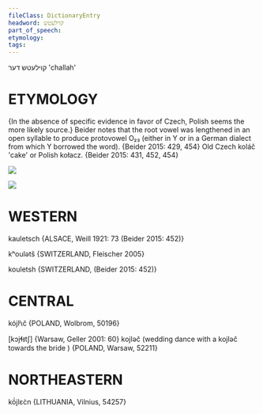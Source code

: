 ```yaml
---
fileClass: DictionaryEntry
headword: קוילעטש
part_of_speech: 
etymology: 
tags: 
---
```

קוילעטש
דער
'challah'

ETYMOLOGY
===========
{In the absence of specific evidence in favor of Czech, Polish seems the more likely source.}
Beider notes that the root vowel was lengthened in an open syllable to produce protovowel O₂₃ (either in Y or in a German dialect from which Y borrowed the word). 
{Beider 2015: 429, 454}
Old Czech koláč 'cake' or Polish kołacz.
{Beider 2015: 431, 452, 454}

![](https://ia902902.us.archive.org/9/items/Yiddish-Dialect-Maps/map%20-%20FoY3-19%20-%20khale%20barkhes%20koyletsh.jpg)

![](https://ia802902.us.archive.org/9/items/Yiddish-Dialect-Maps/Guggenheim-Gruenberg_karte_13.jpg)

WESTERN
========

kauletsch {ALSACE, Weill 1921: 73 (Beider 2015: 452)}

kʰoulətš {SWITZERLAND, Fleischer 2005}

kouletsh {SWITZERLAND, (Beider 2015: 452)}

CENTRAL
========

kójlʲɩč {POLAND, Wolbrom, 50196}

[kɔjɬᵻtʃ] {Warsaw, Geller 2001: 60}
kojləč (wedding dance with a kojləč towards the bride ) {POLAND, Warsaw, 52211}

NORTHEASTERN
==============

kö́jlɛc̀n {LITHUANIA, Vilnius, 54257}